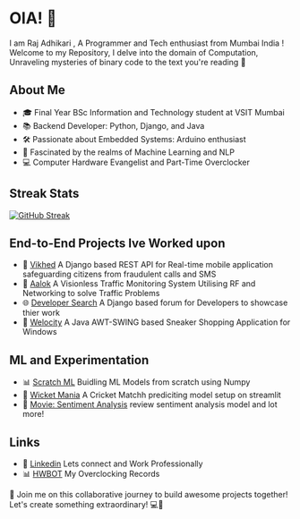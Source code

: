 # OlA!  🌟  
I am Raj Adhikari , A Programmer and Tech enthusiast from Mumbai India ! Welcome to my Repository, I delve into the domain of Computation, Unraveling mysteries of binary code to the text you're reading  🌌

## About Me
- 🎓 Final Year BSc Information and Technology student at VSIT Mumbai
- 📚 Backend Developer: Python, Django, and Java
- 🛠️ Passionate about Embedded Systems: Arduino enthusiast
- 🤖 Fascinated by the realms of Machine Learning and NLP
- 💻 Computer Hardware Evangelist and Part-Time Overclocker  

## Streak Stats
[![GitHub Streak](https://streak-stats.demolab.com/?user=r-adhikari97)](https://git.io/streak-stats)

## End-to-End Projects Ive Worked upon  
- 📲 [Vikhed](https://github.com/r-adhikari97/Vikhed) A Django based REST API for Real-time mobile application safeguarding citizens from fraudulent calls and SMS
- 🚦 [Aalok](https://github.com/r-adhikari97/Aalok.git) A Visionless Traffic Monitoring System Utilising RF and Networking to solve Traffic Problems
- 🌐 [Developer Search](https://github.com/r-adhikari97/Developer_Search.git)  A Django based forum for Developers to showcase thier work
- 👟 [Welocity](https://github.com/r-adhikari97/Welocity.git) A Java AWT-SWING based Sneaker Shopping Application for Windows


## ML and Experimentation
-  📊 [Scratch ML](https://github.com/r-adhikari97/ScratchML.git) Buidling ML Models from scratch using Numpy
-  🏏 [Wicket Mania](https://github.com/r-adhikari97/Wicket_Mania) A Cricket Matchh prediciting model setup on streamlit
-  🎥 [Movie: Sentiment Analysis](https://github.com/r-adhikari97/Movie-Classification-NLP) review sentiment analysis model
    and lot more!
  

## Links
- 👜 [Linkedin](https://www.linkedin.com/in/raj-adhikari-39a02129b/) Lets connect and Work Professionally
- 📊 [HWBOT](https://hwbot.org/user/sarie_/) My Overclocking Records

🚀 Join me on this collaborative journey to build awesome projects together! Let's create something extraordinary! 💻🤝


<!---
r-adhikari97/r-adhikari97 is a ✨ special ✨ repository because its `README.md` (this file) appears on your GitHub profile.
You can click the Preview link to take a look at your changes.
--->
